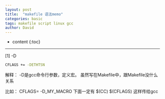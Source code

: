 ```yaml
---
layout: post
title:  "makefile 语法memo"
categories: basic
tags: makefile script linux gcc
author: David
---
```


* content
{:toc}

---

[1] -D
```Bash
CFLAGS += -DETHTSN
```

解释：
-D是gcc命令行参数，定义宏。
虽然写在Makefile中，跟Makefile没什么关系

比如：
CFLAGS= -D_MY_MACRO
下面一定有
$(CC) $(CFLAGS) 这样传给gcc

